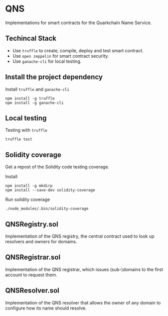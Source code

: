 # QNS

Implementations for smart contracts for the Quarkchain Name Service.

## Techincal Stack
- Use `truffle` to create, compile, deploy and test smart contract.
- Use `open zeppelin` for smart contract security.
- Use `ganache-cli` for local testing.

## Install the project dependency

Install `truffle` and `ganache-cli`
```
npm install -g truffle
npm install -g ganache-cli
```

## Local testing

Testing with `truffle`
```
truffle test
```

## Solidity coverage

Get a repost of the Solidity code testing coverage.

Install
```
npm install -g mkdirp
npm install --save-dev solidity-coverage
```

Run solidity coverage
```
./node_modules/.bin/solidity-coverage
```

## QNSRegistry.sol
Implementation of the QNS registry, the central contract used to look up resolvers and owners for domains.

## QNSRegistrar.sol
Implementation of the QNS registrar, which issues (sub-)domains to the first account to request them.

## QNSResolver.sol
Implementation of the QNS resolver that allows the owner of any domain to configure how its name should resolve.

